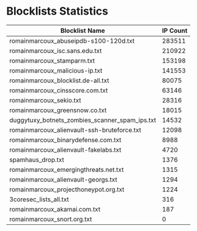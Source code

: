 # Blocklists Statistics
| Blocklist Name | IP Count |
|----|----|
| romainmarcoux_abuseipdb-s100-120d.txt | 283511 |
| romainmarcoux_isc.sans.edu.txt | 210922 |
| romainmarcoux_stamparm.txt | 153198 |
| romainmarcoux_malicious-ip.txt | 141553 |
| romainmarcoux_blocklist.de-all.txt | 80075 |
| romainmarcoux_cinsscore.com.txt | 63146 |
| romainmarcoux_sekio.txt | 28316 |
| romainmarcoux_greensnow.co.txt | 18015 |
| duggytuxy_botnets_zombies_scanner_spam_ips.txt | 14532 |
| romainmarcoux_alienvault-ssh-bruteforce.txt | 12098 |
| romainmarcoux_binarydefense.com.txt | 8988 |
| romainmarcoux_alienvault-fakelabs.txt | 4720 |
| spamhaus_drop.txt | 1376 |
| romainmarcoux_emergingthreats.net.txt | 1315 |
| romainmarcoux_alienvault-georgs.txt | 1294 |
| romainmarcoux_projecthoneypot.org.txt | 1224 |
| 3coresec_lists_all.txt | 316 |
| romainmarcoux_akamai.com.txt | 187 |
| romainmarcoux_snort.org.txt | 0 |
